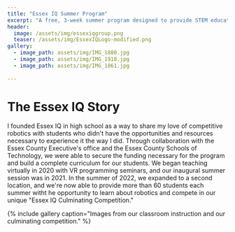 ```yaml
---
title: "Essex IQ Summer Program"
excerpt: "A free, 3-week summer program designed to provide STEM education to Newark, NJ middle school students."
header:
  image: /assets/img/essexiqgroup.png
  teaser: /assets/img/EssexIQLogo-modified.png
gallery:
  - image_path: assets/img/IMG_1880.jpg
  - image_path: assets/img/IMG_1918.jpg
  - image_path: assets/img/IMG_1861.jpg
   
---
```


# The Essex IQ Story

I founded Essex IQ in high school as a way to share my love of competitive robotics with students who didn't have the opportunities and resources necessary to experience it the way I did. Through collaboration with the Essex County Executive's office and the Essex County Schools of Technology, we were able to secure the funding necessary for the program and build a complete curriculum for our students. We began teaching virtually in 2020 with VR programming seminars, and our inaugural summer session was in 2021. In the summer of 2022, we expanded to a second location, and we're now able to provide more than 60 students each summer witht he opportunity to learn about robotics and compete in our unique "Essex IQ Culminating Competition."

{% include gallery caption="Images from our classroom instruction and our culminating competition." %}
